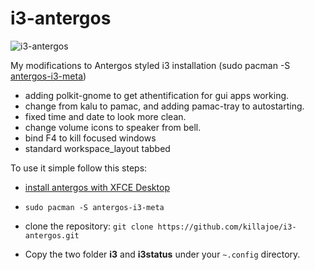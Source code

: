 # i3-antergos
![i3-antergos](https://i.imgur.com/XjIf9Ag.png "i3-antergos")

My modifications to Antergos styled i3 installation (sudo pacman -S [antergos-i3-meta](https://github.com/Antergos/antergos-packages/blob/master/antergos/antergos-i3-meta/PKGBUILD))

* adding polkit-gnome to get athentification for gui apps working.
* change from kalu to pamac, and adding pamac-tray to autostarting.
* fixed time and date to look more clean.
* change volume icons to speaker from bell.
* bind F4 to kill focused windows
* standard workspace_layout tabbed

To use it simple follow this steps:

* [install antergos with XFCE Desktop](https://antergos.com/wiki/install/installing-antergos-2/)

* `sudo pacman -S antergos-i3-meta`

* clone the repository:
`git clone https://github.com/killajoe/i3-antergos.git`

* Copy the two folder **i3** and **i3status** under your `~.config` directory.
